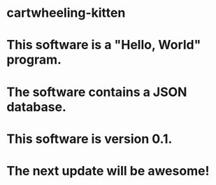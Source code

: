 # cartwheeling-kitten
# This software is a "Hello, World" program.
# The software contains a JSON database.
# This software is version 0.1.
# The next update will be awesome!
